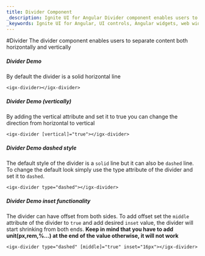 ```yaml
---
title: Divider Component
_description: Ignite UI for Angular Divider component enables users to separate content both horizontally and vertically.
_keywords: Ignite UI for Angular, UI controls, Angular widgets, web widgets, UI widgets, Angular, Native Angular Components Suite, Native Angular Controls, Native Angular Components Library, Angular Divider component, Angular Divider control
---
```


#Divider
The divider component enables users to separate content both horizontally and vertically

##### Divider Demo
By default the divider is a solid horizontal line
```
<igx-divider></igx-divider>
```
##### Divider Demo (vertically)
By adding the vertical attribute and set it to true you can change the direction from horizontal to vertical
```
<igx-divider [vertical]="true"></igx-divider>
```
##### Divider Demo dashed style
The default style of the divider is a `solid` line but it can also be `dashed` line.
To change the default look simply use the type attribute of the divider and set it to `dashed`.

```
<igx-divider type="dashed"></igx-divider>
```

##### Divider Demo inset functionality
The divider can have offset from both sides.
To add offset set the `middle` attribute of the divider to `true` and add desired `inset` value, the divider will start shrinking from both ends.
**Keep in mind that you have to add unit(px,rem,%...) at the end of the value otherwise, it will not work**

```       
<igx-divider type="dashed" [middle]="true" inset="16px"></igx-divider>
```
